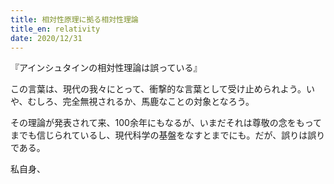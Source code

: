 ```yaml
---
title: 相対性原理に拠る相対性理論
title_en: relativity
date: 2020/12/31
---
```

『アインシュタインの相対性理論は誤っている』

この言葉は、現代の我々にとって、衝撃的な言葉として受け止められよう。いや、むしろ、完全無視されるか、馬鹿なことの対象となろう。

その理論が発表されて来、100余年にもなるが、いまだそれは尊敬の念をもってまでも信じられているし、現代科学の基盤をなすとまでにも。だが、誤りは誤りである。

私自身、